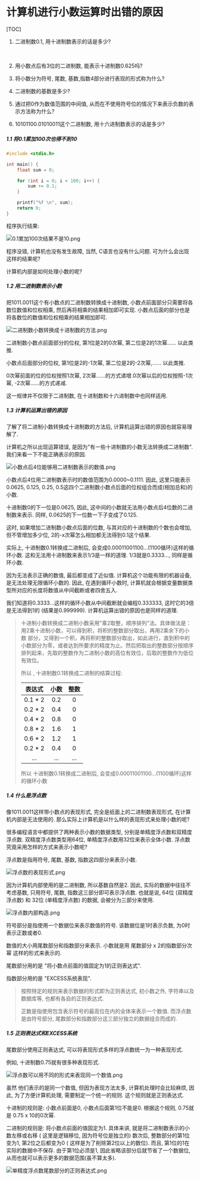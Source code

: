 # 计算机进行小数运算时出错的原因

[TOC]

1. 二进制数0.1, 用十进制数表示的话是多少?

   ​

2. 用小数点后有3位的二进制数, 能表示十进制数0.625吗?

3. 将小数分为符号, 尾数, 基数,指数4部分进行表现的形式称为什么?

4. 二进制数的基数是多少?

5. 通过把0作为数值范围的中间值, 从而在不使用符号位的情况下来表示负数的表示方法称为什么?

6. 10101100.01010011这个二进制数, 用十六进制数表示的话是多少?



##### 1.1 将0.1累加100次也得不到10

```c
#include <stdio.h>

int main() {
    float sum = 0;

    for (int i = 0; i < 100; i++) {
        sum += 0.1;
    }

    printf("%f \n", sum);
    return 0;
}
```

程序执行结果:

![0.1累加100次结果不是10.png](./images/03/0.1累加100次结果不是10.png)

程序没错, 计算机也没有发生故障, 当然, C语言也没有什么问题. 可为什么会出现这样的结果呢?

计算机内部是如何处理小数的呢?

##### 1.2 用二进制数表示小数

把1011.0011这个有小数点的二进制数转换成十进制数, 小数点前面部分只需要将各数位数值和位权相乘, 然后再将相乘的结果相加即可实现. 小数点后面的部分也是将各数位的数值和位权相乘的结果相加即可.

![二进制数小数转换成十进制数的方法.png](./images/03/二进制数小数转换成十进制数的方法.png)

二进制数小数点前面部分的位权, 第1位是2的0次幂, 第二位是2的1次幂...... 以此类推.

小数点后面部分的位权, 第1位是2的-1次幂, 第二位是2的-2次幂,...... 以此类推.

0次幂前面的位的位权按照1次幂, 2次幂......的方式递增.0次幂以后的位权按照-1次幂, -2次幂......的方式递减.

这一规律并不仅限于二进制数, 在十进制数和十六进制数中也同样适用.

##### 1.3 计算机运算出错的原因

了解了将二进制小数转换成十进制数的方法后, 计算机运算出错的原因也就容易理解了.

计算机之所以出现运算错误, 是因为"有一些十进制数的小数无法转换成二进制数".我们来看一下不能正确表示的原因.

![小数点后4位能够用二进制数表示的数值.png](./images/03/小数点后4位能够用二进制数表示的数值.png)

小数点后4位用二进制数表示时的数值范围为0.0000~0.1111. 因此, 这里只能表示0.0625, 0.125, 0.25, 0.5这四个二进制数小数点后面的位权组合而成(相加总和)的小数.

十进制数0的下一位是0.0625, 因此, 这中间的小数就无法用小数点后4位数的二进制数来表示. 同样, 0.0625的下一位数一下子变成了0.125.

这时, 如果增加二进制数小数点后面的位数, 与其对应的十进制数的个数也会增加, 但不管增加多少位, 2的-x次幂怎么相加都无法得到0.1这个结果.

实际上, 十进制数0.1转换成二进制后, 会变成0.00011001100...(1100循环)这样的循环小数. 这和无法用十进制数来表示1/3是一样的道理. 1/3就是0.3333..., 同样是循环小数.

因为无法表示正确的数值, 最后都变成了近似值. 计算机这个功能有限的机器设备, 是无法处理无限循环小数的. 因此, 在遇到循环小数时, 计算机就会根据变量数据类型所对应的长度将数值从中间截断或者四舍五入.

我们知道将0.3333...这样的循环小数从中间截断就会编程0.333333, 这时它的3倍是无法得到1的 (结果是0.999999). 计算机运算出错的原因也是同样的道理.

>  十进制小数转换成二进制小数采用"乘2取整，顺序排列"法。具体做法是：用2乘十进制小数，可以得到积，将积的整数部分取出，再用2乘余下的小数 部分，又得到一个积，再将积的整数部分取出，如此进行，直到积中的小数部分为零，或者达到所要求的精度为止。 
> ​    然后把取出的整数部分按顺序排列起来，先取的整数作为二进制小数的高位有效位，后取的整数作为低位有效位。
>
> 所以 , 十进制数0.1转换成二进制的结算过程:
>
> | 表达式  | 小数 | 整数 |
> | :-----: | :--: | :--: |
> | 0.1 * 2 | 0.2  |  0   |
> | 0.2 * 2 | 0.4  |  0   |
> | 0.4 * 2 | 0.8  |  0   |
> | 0.8 * 2 | 1.6  |  1   |
> | 0.6 * 2 | 1.2  |  1   |
> | 0.2 * 2 | 0.4  |  0   |
> |   ...   | ...  | ...  |
>
> 所以 十进制数0.1转换成二进制后, 会变成0.00011001100...(1100循环)这样的循环小数

##### 1.4 什么是浮点数

像1011.0011这样带小数点的表现形式, 完全是纸面上的二进制数表现形式, 在计算机内部是无法使用的. 那么实际上计算机是以什么样的表现形式来处理小数的呢?

很多编程语言中都提供了两种表示小数的数据类型, 分别是单精度浮点数和双精度浮点数. 双精度浮点数类型用64位, 单精度浮点数用32位来表示全体小数. 浮点数究竟采用怎样的方式来表示小数呢?

浮点数是指用符号, 尾数, 基数, 指数这四部分来表示小数.

![浮点数的表现形式.png](./images/03/浮点数的表现形式.png)

因为计算机内部使用的是二进制数, 所以基数自然是2. 因此, 实际的数据中往往不考虑基数, 只用符号, 尾数, 指数这三部分即可表示浮点数. 也就是说, 64位 (双精度浮点数) 和 32位 (单精度浮点数) 的数据, 会被分为三部分来使用.

![浮点数内部构造.png](./images/03/浮点数内部构造.png)

符号部分是指使用一个数据位来表示数值的符号. 该数据位是1时表示负数, 为0时表示正数或者0.

数值的大小用尾数部分和指数部分来表示. 小数就是用 尾数部分 x 2的指数部分次幂 这样的形式来表示的.

尾数部分用的是 "将小数点前面的值固定为1的正则表达式".

指数部分用的是 "EXCESS系统表现".

> 按照特定的规则来表示数据的形式即为正则表达式, 初小数之外, 字符串以及数据库等, 也都有各自的正则表达式.
>
> 正数是指使用包含表示符号的最高位在内的全体来表示一个数值. 而浮点数是由符号部分, 尾数部分和指数部分这三部分独立的数据组合而成的.

#####  1.5 正则表达式和EXCESS系统

尾数部分使用正则表达式, 可以将表现形式多样的浮点数统一为一种表现形式. 

例如, 十进制数0.75就有很多种表现形式.

![浮点数可以用不同的形式来表现同一个数值.png](./images/03/浮点数可以用不同的形式来表现同一个数值.png)

虽然 他们表示的是同一个数值, 但因为表现方法太多, 计算机处理时会比较麻烦, 因此, 为了方便计算机处理, 需要制定一个统一的规则. 这个规则就是正则表达式.

十进制的规则是: 小数点前面是0, 小数点后面第1位不能是0. 根据这个规则, 0.75就是 0.75 x 10的0次幂.

二进制的规则是: 将小数点前面的值固定为1. 具体来讲, 就是将二进制数表示的小数左移或右移 ( 这里是逻辑移位, 因为符号位是独立的) 数次后, 整数部分的第1位变为1, 第2位之后都变为0 ( 这样是为了削除第2位以上的数位).  而且, 第1位的1在实际的数据中不保存. 由于第1位必须是1, 因此省略该部分后就节省了一个数据位, 从而也就可以表示更多的数据范围(虽不算太多).

![单精度浮点数尾数部分的正则表达式.png](./images/03/单精度浮点数尾数部分的正则表达式.png)

